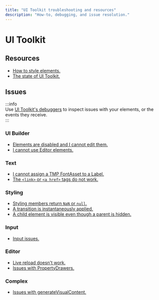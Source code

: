 ```yaml
---
title: "UI Toolkit troubleshooting and resources"
description: "How-to, debugging, and issue resolution."
---
```

# UI Toolkit

## Resources
- [How to style elements.](UI%20Toolkit/Styling.md)
- [The state of UI Toolkit.](UI%20Toolkit/Status.md)

## Issues
:::info  
Use [UI Toolkit's debuggers](UI%20Toolkit/Debugging.md) to inspect issues with your elements, or the events they receive.  
:::

### UI Builder
- [Elements are disabled and I cannot edit them.](UI%20Toolkit/Read-Only%20Elements.md)
- [I cannot use Editor elements.](UI%20Toolkit/Editor%20Elements.md)

### Text
- [I cannot assign a TMP FontAsset to a Label.](UI%20Toolkit/Font%20Asset.md)
- [The `<link>` or `<a href>` tags do not work.](UI%20Toolkit/Links.md)

### Styling
- [Styling members return `NaN` or `null`.](UI%20Toolkit/Resolved%20Style.md)
- [A transition is instantaneously applied.](UI%20Toolkit/Styles/Transitions.md)
- [A child element is visible even though a parent is hidden.](UI%20Toolkit/Visibility.md)

### Input
- [Input issues.](UI%20Toolkit/Input%20Issues.md)

### Editor
- [Live reload doesn't work.](UI%20Toolkit/Live%20Reload.md)
- [Issues with PropertyDrawers.](Editor%20Extensions/Property%20Drawers/UI%20Toolkit%20PropertyDrawer.md)

### Complex
- [Issues with generateVisualContent.](UI%20Toolkit/generateVisualContent.md)

